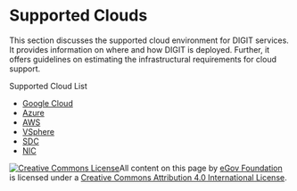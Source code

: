 # Supported Clouds

This section discusses the supported cloud environment for DIGIT services. It provides information on where and how DIGIT is deployed. Further, it offers guidelines on estimating the infrastructural requirements for cloud support.

Supported Cloud List

* [Google Cloud](google-cloud-platform.md)
* [Azure](azure.md)
* [AWS](infra-provisioning-aws.md)
* [VSphere](vsphere.md)
* [SDC](sdc-state-data-center.md)
* [NIC](nic-national-informatica-cloud.md)

[![Creative Commons License](https://i.creativecommons.org/l/by/4.0/80x15.png)​](http://creativecommons.org/licenses/by/4.0/)All content on this page by [eGov Foundation](https://egov.org.in/) is licensed under a [Creative Commons Attribution 4.0 International License](http://creativecommons.org/licenses/by/4.0/).
